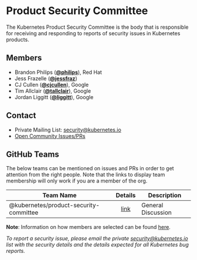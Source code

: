 <!---
This is an autogenerated file!

Please do not edit this file directly, but instead make changes to the
sigs.yaml file in the project root.

To understand how this file is generated, see https://git.k8s.io/community/generator/README.md
--->
# Product Security Committee

The Kubernetes Product Security Committee is the body that is responsible for receiving and responding to reports of security issues in Kubernetes products.


## Members

* Brandon Philips (**[@philips](https://github.com/philips)**), Red Hat
* Jess Frazelle (**[@jessfraz](https://github.com/jessfraz)**)
* CJ Cullen (**[@cjcullen](https://github.com/cjcullen)**), Google
* Tim Allclair (**[@tallclair](https://github.com/tallclair)**), Google
* Jordan Liggitt (**[@liggitt](https://github.com/liggitt)**), Google

## Contact
* Private Mailing List: security@kubernetes.io
* [Open Community Issues/PRs](https://github.com/kubernetes/community/labels/ug%2Fproduct-security)

## GitHub Teams

The below teams can be mentioned on issues and PRs in order to get attention from the right people.
Note that the links to display team membership will only work if you are a member of the org.

| Team Name | Details | Description |
| --------- |:-------:| ----------- |
| @kubernetes/product-security-committee | [link](https://github.com/orgs/kubernetes/teams/product-security-committee) | General Discussion |

<!-- BEGIN CUSTOM CONTENT -->
**Note**: Information on how members are selected can be found
[here](https://git.k8s.io/security/security-release-process.md#product-security-committee-membership).

_To report a security issue, please email the private security@kubernetes.io list with the security details and the details expected for all Kubernetes bug reports._
<!-- END CUSTOM CONTENT -->
